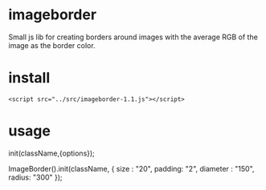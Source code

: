 # imageborder
Small js lib for creating borders around images with the average RGB of the image as the border color.

# install
 ```<script src="../src/imageborder-1.1.js"></script>```
 
# usage
 init(className,{options});
 
 ImageBorder().init(className, {
                size : "20",
                padding: "2",
                diameter : "150",
                radius: "300"
            });
